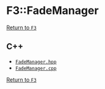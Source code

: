# F3::FadeManager

[Return to `F3`](/docs/F3.md)

## C++

- [`FadeManager.hpp`](/c++/include/FadeManager.hpp)
- [`FadeManager.cpp`](/c++/source/FadeManager.cpp)

[Return to `F3`](/docs/F3.md)